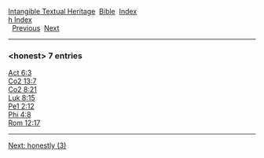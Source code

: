 [Intangible Textual Heritage](../../index)  [Bible](../index) 
[Index](index)   
[h Index](_h_)  
  [Previous](c05545)  [Next](c05547) 

------------------------------------------------------------------------

### &lt;honest&gt; 7 entries

[Act 6:3](../kjv/act006.htm#003)  
[Co2 13:7](../kjv/co2013.htm#007)  
[Co2 8:21](../kjv/co2008.htm#021)  
[Luk 8:15](../kjv/luk008.htm#015)  
[Pe1 2:12](../kjv/pe1002.htm#012)  
[Phi 4:8](../kjv/phi004.htm#008)  
[Rom 12:17](../kjv/rom012.htm#017)  

------------------------------------------------------------------------

[Next: honestly (3)](c05547)
